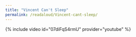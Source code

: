 ```yaml
---
title: "Vincent Can't Sleep"
permalink: /readaloud/Vincent-cant-sleep/
---
```


{% include video id="07diFqS4rmU" provider="youtube" %}
